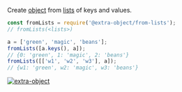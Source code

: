 Create [object] from [lists] of keys and values.

```javascript
const fromLists = require('@extra-object/from-lists');
// fromLists(<lists>)

a = ['green', 'magic', 'beans'];
fromLists([a.keys(), a]);
// {0: 'green', 1: 'magic', 2: 'beans'}
fromLists([['w1', 'w2', 'w3'], a]);
// {w1: 'green', w2: 'magic', w3: 'beans'}
```


[![extra-object](https://i.imgur.com/yFUJ4GM.jpg)](https://www.npmjs.com/package/extra-object)

[object]: https://developer.mozilla.org/en-US/docs/Web/JavaScript/Guide/Working_with_Objects
[lists]: https://www.npmjs.com/package/@extra-lists/is
